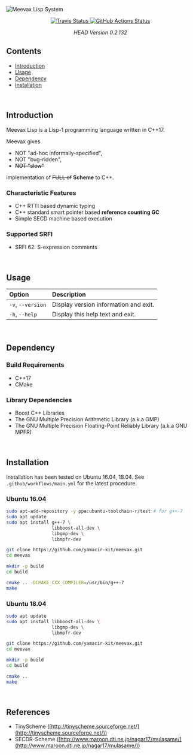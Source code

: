 ![Meevax Lisp System](https://github.com/yamacir-kit/meevax/wiki/svg/meevax-logo.v5.png)

<div align="center">
  <a href="https://travis-ci.org/yamacir-kit/meevax">
    <img src="https://travis-ci.org/yamacir-kit/meevax.svg?branch=master" alt="Travis Status"/>
  </a>

  <a href="https://github.com/yamacir-kit/meevax/actions">
    <img src="https://github.com/yamacir-kit/meevax/workflows/CI/badge.svg" alt="GitHub Actions Status"/>
  </a>

  *HEAD Version 0.2.132*
</div>

## Contents

*   [Introduction](#Introduction)
*   [Usage](#Usage)
*   [Dependency](#Dependency)
*   [Installation](#Installation)

<br/>

## Introduction

Meevax Lisp is a Lisp-1 programming language written in C++17.
<!-- This language aiming highly binary level compatibility for modern C++ program. -->

Meevax gives
*   NOT "ad-hoc informally-specified",
*   NOT "bug-ridden",
*   ~~NOT "slow"~~

implementation of ~~FULL of~~ **Scheme** to C++.

### Characteristic Features

*   C++ RTTI based dynamic typing
*   C++ standard smart pointer based **reference counting GC**
*   Simple SECD machine based execution

### Supported SRFI

*   SRFI 62: S-expression comments

<br/>

## Usage

| Option            | Description                           |
|:------------------|:--------------------------------------|
| `-v`, `--version` | Display version information and exit. |
| `-h`, `--help`    | Display this help text and exit.      |

<br/>

## Dependency

### Build Requirements

*   C++17
*   CMake

### Library Dependencies

*   Boost C++ Libraries
*   The GNU Multiple Precision Arithmetic Library (a.k.a GMP)
*   The GNU Multiple Precision Floating-Point Reliably Library (a.k.a GNU MPFR)

<br/>

## Installation

Installation has been tested on Ubuntu 16.04, 18.04.
See `.github/workflows/main.yml` for the latest procedure.

### Ubuntu 16.04

``` bash
sudo apt-add-repository -y ppa:ubuntu-toolchain-r/test # for g++-7
sudo apt update
sudo apt install g++-7 \
                 libboost-all-dev \
                 libgmp-dev \
                 libmpfr-dev

git clone https://github.com/yamacir-kit/meevax.git
cd meevax

mkdir -p build
cd build

cmake .. -DCMAKE_CXX_COMPILER=/usr/bin/g++-7
make
```

### Ubuntu 18.04

``` bash
sudo apt update
sudo apt install libboost-all-dev \
                 libgmp-dev \
                 libmpfr-dev

git clone https://github.com/yamacir-kit/meevax.git
cd meevax

mkdir -p build
cd build

cmake ..
make
```

<br/>

## References

*   TinyScheme ([http://tinyscheme.sourceforge.net/](http://tinyscheme.sourceforge.net/))
*   SECDR-Scheme ([http://www.maroon.dti.ne.jp/nagar17/mulasame/](http://www.maroon.dti.ne.jp/nagar17/mulasame/))
